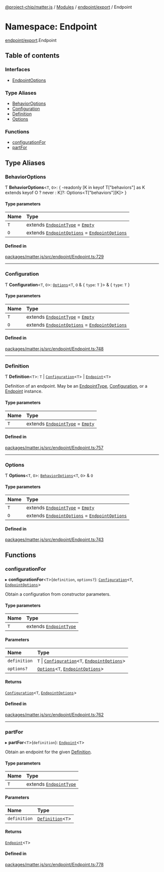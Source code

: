 [@project-chip/matter.js](../README.md) / [Modules](../modules.md) / [endpoint/export](endpoint_export.md) / Endpoint

# Namespace: Endpoint

[endpoint/export](endpoint_export.md).Endpoint

## Table of contents

### Interfaces

- [EndpointOptions](../interfaces/endpoint_export.Endpoint.EndpointOptions.md)

### Type Aliases

- [BehaviorOptions](endpoint_export.Endpoint.md#behavioroptions)
- [Configuration](endpoint_export.Endpoint.md#configuration)
- [Definition](endpoint_export.Endpoint.md#definition)
- [Options](endpoint_export.Endpoint.md#options)

### Functions

- [configurationFor](endpoint_export.Endpoint.md#configurationfor)
- [partFor](endpoint_export.Endpoint.md#partfor)

## Type Aliases

### BehaviorOptions

Ƭ **BehaviorOptions**\<`T`, `O`\>: \{ -readonly [K in keyof T["behaviors"] as K extends keyof O ? never : K]?: Options\<T["behaviors"][K]\> }

#### Type parameters

| Name | Type |
| :------ | :------ |
| `T` | extends [`EndpointType`](../interfaces/behavior_cluster_export._internal_.EndpointType-1.md) = [`Empty`](../interfaces/behavior_cluster_export._internal_.Empty.md) |
| `O` | extends [`EndpointOptions`](../interfaces/endpoint_export.Endpoint.EndpointOptions.md) = [`EndpointOptions`](../interfaces/endpoint_export.Endpoint.EndpointOptions.md) |

#### Defined in

[packages/matter.js/src/endpoint/Endpoint.ts:729](https://github.com/project-chip/matter.js/blob/558e12c94a201592c28c7bc0743705360b3e5ca6/packages/matter.js/src/endpoint/Endpoint.ts#L729)

___

### Configuration

Ƭ **Configuration**\<`T`, `O`\>: [`Options`](endpoint_export.Endpoint.md#options)\<`T`, `O` & \{ `type`: `T`  }\> & \{ `type`: `T`  }

#### Type parameters

| Name | Type |
| :------ | :------ |
| `T` | extends [`EndpointType`](../interfaces/behavior_cluster_export._internal_.EndpointType-1.md) = [`Empty`](../interfaces/behavior_cluster_export._internal_.Empty.md) |
| `O` | extends [`EndpointOptions`](../interfaces/endpoint_export.Endpoint.EndpointOptions.md) = [`EndpointOptions`](../interfaces/endpoint_export.Endpoint.EndpointOptions.md) |

#### Defined in

[packages/matter.js/src/endpoint/Endpoint.ts:748](https://github.com/project-chip/matter.js/blob/558e12c94a201592c28c7bc0743705360b3e5ca6/packages/matter.js/src/endpoint/Endpoint.ts#L748)

___

### Definition

Ƭ **Definition**\<`T`\>: `T` \| [`Configuration`](endpoint_export.Endpoint.md#configuration)\<`T`\> \| [`Endpoint`](../classes/endpoint_export.Endpoint-1.md)\<`T`\>

Definition of an endpoint.  May be an [EndpointType](behavior_cluster_export._internal_.md#endpointtype), [Configuration](endpoint_export.Endpoint.md#configuration), or a [Endpoint](../classes/endpoint_export.Endpoint-1.md)
instance.

#### Type parameters

| Name | Type |
| :------ | :------ |
| `T` | extends [`EndpointType`](../interfaces/behavior_cluster_export._internal_.EndpointType-1.md) = [`Empty`](../interfaces/behavior_cluster_export._internal_.Empty.md) |

#### Defined in

[packages/matter.js/src/endpoint/Endpoint.ts:757](https://github.com/project-chip/matter.js/blob/558e12c94a201592c28c7bc0743705360b3e5ca6/packages/matter.js/src/endpoint/Endpoint.ts#L757)

___

### Options

Ƭ **Options**\<`T`, `O`\>: [`BehaviorOptions`](endpoint_export.Endpoint.md#behavioroptions)\<`T`, `O`\> & `O`

#### Type parameters

| Name | Type |
| :------ | :------ |
| `T` | extends [`EndpointType`](../interfaces/behavior_cluster_export._internal_.EndpointType-1.md) = [`Empty`](../interfaces/behavior_cluster_export._internal_.Empty.md) |
| `O` | extends [`EndpointOptions`](../interfaces/endpoint_export.Endpoint.EndpointOptions.md) = [`EndpointOptions`](../interfaces/endpoint_export.Endpoint.EndpointOptions.md) |

#### Defined in

[packages/matter.js/src/endpoint/Endpoint.ts:743](https://github.com/project-chip/matter.js/blob/558e12c94a201592c28c7bc0743705360b3e5ca6/packages/matter.js/src/endpoint/Endpoint.ts#L743)

## Functions

### configurationFor

▸ **configurationFor**\<`T`\>(`definition`, `options?`): [`Configuration`](endpoint_export.Endpoint.md#configuration)\<`T`, [`EndpointOptions`](../interfaces/endpoint_export.Endpoint.EndpointOptions.md)\>

Obtain a configuration from constructor parameters.

#### Type parameters

| Name | Type |
| :------ | :------ |
| `T` | extends [`EndpointType`](../interfaces/behavior_cluster_export._internal_.EndpointType-1.md) |

#### Parameters

| Name | Type |
| :------ | :------ |
| `definition` | `T` \| [`Configuration`](endpoint_export.Endpoint.md#configuration)\<`T`, [`EndpointOptions`](../interfaces/endpoint_export.Endpoint.EndpointOptions.md)\> |
| `options?` | [`Options`](endpoint_export.Endpoint.md#options)\<`T`, [`EndpointOptions`](../interfaces/endpoint_export.Endpoint.EndpointOptions.md)\> |

#### Returns

[`Configuration`](endpoint_export.Endpoint.md#configuration)\<`T`, [`EndpointOptions`](../interfaces/endpoint_export.Endpoint.EndpointOptions.md)\>

#### Defined in

[packages/matter.js/src/endpoint/Endpoint.ts:762](https://github.com/project-chip/matter.js/blob/558e12c94a201592c28c7bc0743705360b3e5ca6/packages/matter.js/src/endpoint/Endpoint.ts#L762)

___

### partFor

▸ **partFor**\<`T`\>(`definition`): [`Endpoint`](../classes/endpoint_export.Endpoint-1.md)\<`T`\>

Obtain an endpoint for the given [Definition](endpoint_export.Endpoint.md#definition).

#### Type parameters

| Name | Type |
| :------ | :------ |
| `T` | extends [`EndpointType`](../interfaces/behavior_cluster_export._internal_.EndpointType-1.md) |

#### Parameters

| Name | Type |
| :------ | :------ |
| `definition` | [`Definition`](endpoint_export.Endpoint.md#definition)\<`T`\> |

#### Returns

[`Endpoint`](../classes/endpoint_export.Endpoint-1.md)\<`T`\>

#### Defined in

[packages/matter.js/src/endpoint/Endpoint.ts:778](https://github.com/project-chip/matter.js/blob/558e12c94a201592c28c7bc0743705360b3e5ca6/packages/matter.js/src/endpoint/Endpoint.ts#L778)

